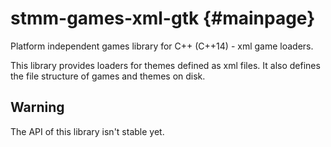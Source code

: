 stmm-games-xml-gtk                                                 {#mainpage}
==================

Platform independent games library for C++ (C++14) - xml game loaders.

This library provides loaders for themes defined as xml files.
It also defines the file structure of games and themes on disk.

Warning
-------
The API of this library isn't stable yet.
